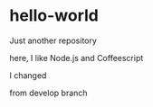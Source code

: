 # hello-world
Just another repository

 here, I like Node.js and Coffeescript

I changed

from develop branch